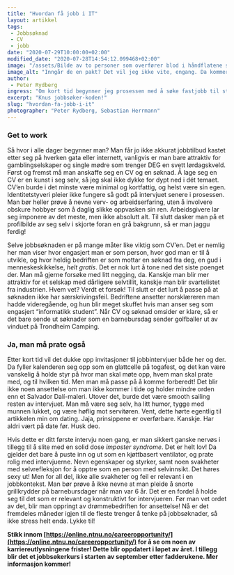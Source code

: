 ```yaml
---
title: "Hvordan få jobb i IT"
layout: artikkel
tags: 
 - Jobbsøknad
 - CV
 - jobb
date: "2020-07-29T10:00:00+02:00"
modified_date: "2020-07-28T14:54:12.099468+02:00"
image: "/assets/Bilde av to personer som overfører blod i håndflatene sine.png"
image_alt: "Inngår de en pakt? Det vil jeg ikke vite, engang. Da kommer de og tar meg."
author:
 - Peter Rydberg
ingress: "Om kort tid begynner jeg prosessen med å søke fastjobb til studietiden min omsider er ferdig. Å få seg en jobb er ingen dans på roser, spesielt om man ikke vil jobbe med å gjøre toalettene på Burger King i Skien Wifi-kompatible til man er pensjonert. Man skal ikke være kresen, men det må da være lov å ha preferanser også! Derfor tenkte jeg at jeg kunne dele noen tips til den yngre garde om hvordan man sjarmerer seg til ansettelse i IT-verdenen - før jeg i det hele tatt har begynt å prøve. Enten man søker sommerjobb eller fastjobb, er prosessen i stor grad lik. Les videre for å plukke med deg noen tips til din jobbsøkeprosess, og for å bedømme om jeg i det hele tatt selv kommer til å bli ansatt i dette århundret."
excerpt: "Knus jobbsøker-koden!"
slug: "hvordan-fa-jobb-i-it"
photographer: "Peter Rydberg, Sebastian Herrmann"
---
```

### Get to work
Så hvor i alle dager begynner man? Man får jo ikke akkurat jobbtilbud kastet etter seg på hverken gata eller internett, vanligvis er man bare attraktiv for gamblingselskaper og single mødre som trenger DEG en svett lørdagskveld. Først og fremst må man anskaffe seg en CV og en søknad. Å lage seg en CV er en kunst i seg selv, så jeg skal ikke dykke for dypt ned i dét temaet. CV’en burde i det minste være minimal og kortfattig, og helst være sin egen. Identitetstyveri pleier ikke fungere så godt på intervjuet senere i prosessen. Man bør heller prøve å nevne verv- og arbeidserfaring, uten å involvere obskure hobbyer som å daglig slikke oppvasken sin ren. Arbeidsgivere lar seg imponere av det meste, men ikke absolutt alt. Til slutt dasker man på et profilbilde av seg selv i skjorte foran en grå bakgrunn, så er man jaggu ferdig!

Selve jobbsøknaden er på mange måter like viktig som CV’en. Det er nemlig her man viser hvor engasjert man er som person, hvor god man er til å utvikle, og hvor heldig bedriften er som mottar en søknad fra deg, en gud i menneskeskikkelse, *helt gratis*. Det er nok lurt å tone ned det siste poenget der. Man må gjerne forsøke med litt negging, da. Kanskje man blir mer attraktiv for et selskap med dårligere selvtillit, kanskje man blir svartelistet fra industrien. Hvem vet? Verdt et forsøk! Til slutt er det lurt å passe på at søknaden ikke har særskrivingsfeil. Bedriftene ansetter norsklæreren man hadde videregående, og hun blir meget skuffet hvis man anser seg som engasjert “informatikk student”. Når CV og søknad omsider er klare, så er det bare sende ut søknader som en barnebursdag sender golfballer ut av vinduet på Trondheim Camping.

### Ja, man må prate også
Etter kort tid vil det dukke opp invitasjoner til jobbintervjuer både her og der. Da fyller kalenderen seg opp som en glattcelle på togafest, og det kan være vanskelig å holde styr på hvor man skal møte opp, hvem man skal prate med, og til hvilken tid. Men man må passe på å komme forberedt! Det blir ikke noen ansettelse om man ikke kommer i tide og holder mindre orden enn et Salvador Dalí-maleri. Utover det, burde det være smooth sailing resten av intervjuet. Man må være seg selv, ha litt humor, tygge med munnen lukket, og være høflig mot servitøren. Vent, dette hørte egentlig til artikkelen min om dating. Jaja, prinsippene er overførbare. Kanskje. Har aldri vært på date før. Husk deo.

Hvis dette er ditt første intervju noen gang, er man sikkert ganske nervøs i tillegg til å slite med en solid dose *imposter syndrome*. Det er helt lov! Da gjelder det bare å puste inn og ut som en kjøttbasert ventilator, og prate rolig med intervjuerne. Nevn egenskaper og styrker, samt noen svakheter med selvrefleksjon for å opptre som en person med selvinnsikt. Det høres sexy ut! Men for all del, ikke alle svakheter og feil er relevant i en jobbkontekst. Man bør prøve å ikke nevne at man pleide å snorte grillkrydder på barnebursdager når man var 6 år. Det er en fordel å holde seg til det som er relevant og konstruktivt for intervjueren. Før man vet ordet av det, blir man oppringt av drømmebedriften for ansettelse! Nå er det fremdeles måneder igjen til de fleste trenger å tenke på jobbsøknader, så ikke stress helt enda. Lykke til!

**Stikk innom [https://online.ntnu.no/careeropportunity/](https://online.ntnu.no/careeropportunity/) for å se om noen av karriereutlysningene frister! Dette blir oppdatert i løpet av året. I tillegg blir det et jobbsøkerkurs i starten av september etter fadderukene. Mer informasjon kommer!**